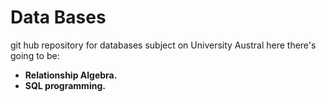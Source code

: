 # Data Bases
git hub repository for databases subject on University Austral
here there's going to be:

- **Relationship Algebra.**
- **SQL programming.**

